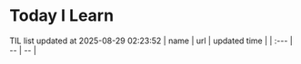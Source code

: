 # Today I Learn 
TIL list updated at 2025-08-29 02:23:52
| name | url | updated time |
| :--- | -- | -- |
